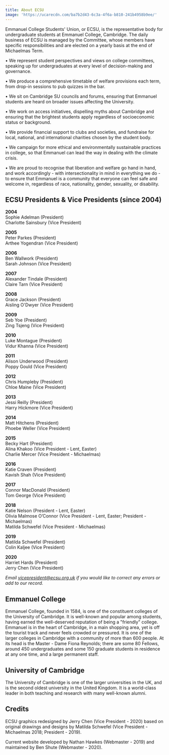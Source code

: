 ```yaml
---
title: About ECSU
image: 'https://ucarecdn.com/ba7b2d43-6c3a-4f6a-b810-241b4958b9ee/'
---
```

Emmanuel College Students' Union, or ECSU, is the representative body for undergraduate students at Emmanuel College, Cambridge. The daily business of ECSU is managed by the Committee, whose members have specific responsibilities and are elected on a yearly basis at the end of Michaelmas Term.

• We represent student perspectives and views on college committees, speaking up for undergraduates at every level of decision-making and governance. 

• We produce a comprehensive timetable of welfare provisions each term, from drop-in sessions to pub quizzes in the bar. 

• We sit on Cambridge SU councils and forums, ensuring that Emmanuel students are heard on broader issues affecting the University. 

• We work on access initiatives, dispelling myths about Cambridge and ensuring that the brightest students apply regardless of socioeconomic status or background. 

• We provide financial support to clubs and societies, and fundraise for local, national, and international charities chosen by the student body. 

• We campaign for more ethical and environmentally sustainable practices in college, so that Emmanuel can lead the way in dealing with the climate crisis.

• We are proud to recognise that liberation and welfare go hand in hand, and work accordingly - with intersectionality in mind in everything we do - to ensure that Emmanuel is a community that everyone can feel safe and welcome in, regardless of race, nationality, gender, sexuality, or disability.

## ECSU Presidents & Vice Presidents (since 2004)

**2004**\
Sophie Adelman (President)\
Charlotte Sainsbury (Vice President)

**2005**\
Peter Parkes (President)\
Arthee Yogendran (Vice President)

**2006**\
Ben Wallwork (President)\
Sarah Johnson (Vice President)

**2007**\
Alexander Tindale (President)\
Claire Tarn (Vice President)

**2008**\
Grace Jackson (President)\
Aisling O'Dwyer (Vice President)

**2009**\
Seb Yoe (President)\
Zing Tsjeng (Vice President)

**2010**\
Luke Montague (President)\
Vidur Khanna (Vice President)

**2011**\
Alison Underwood (President)\
Poppy Gould (Vice President)

**2012**\
Chris Humpleby (President)\
Chloe Maine (Vice President)

**2013**\
Jessi Reilly (President)\
Harry Hickmore (Vice President)

**2014**\
Matt Hitchens (President)\
Phoebe Weller (Vice President)

**2015**\
Becky Hart (President)\
Alina Khakoo (Vice President - Lent, Easter)\
Charlie Mercer (Vice President - Michaelmas)

**2016**\
Katie Craven (President)\
Kavish Shah (Vice President)

**2017**\
Connor MacDonald (President)\
Tom George (Vice President)

**2018**\
Katie Nelson (President - Lent, Easter)\
Olivia Malmose O’Connor (Vice President - Lent, Easter; President - Michaelmas)\
Matilda Schwefel (Vice President - Michaelmas)

**2019**\
Matilda Schwefel (President)\
Colin Kaljee (Vice President)

**2020**\
Harriet Hards (President)\
Jerry Chen (Vice President)

_Email vicepresident@ecsu.org.uk if you would like to correct any errors or add to our record._

## Emmanuel College

Emmanuel College, founded in 1584, is one of the constituent colleges of the University of Cambridge. It is well-known and popular among students, having earned the well-deserved reputation of being a "friendly" college. Emmanuel is in the heart of Cambridge, in a main shopping area, yet is off the tourist track and never feels crowded or pressured. It is one of the larger colleges in Cambridge with a community of more than 600 people. At its head is the Master - Dame Fiona Reynolds; there are some 80 Fellows, around 450 undergraduates and some 150 graduate students in residence at any one time, and a large permanent staff.

## University of Cambridge

The University of Cambridge is one of the larger universities in the UK, and is the second oldest university in the United Kingdom. It is a world-class leader in both teaching and research with many well-known alumni.

## Credits

ECSU graphics redesigned by Jerry Chen (Vice President - 2020) based on original drawings and designs by Matilda Schwefel (Vice President - Michaelmas 2018; President - 2019). 

Current website developed by Nathan Hawkes (Webmaster - 2019) and maintained by Ben Shute (Webmaster - 2020).

